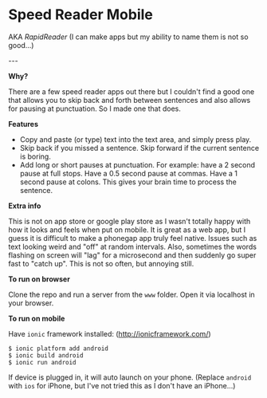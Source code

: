 Speed Reader Mobile
===================

<p>AKA <i>RapidReader</i> (I can make apps but my ability to name them is not so good...)</p>
---

<b>Why?</b>

There are a few speed reader apps out there but I couldn't find a good one that allows you to skip back and forth between sentences and also allows for pausing at punctuation. So I made one that does.

<b>Features</b>

* Copy and paste (or type) text into the text area, and simply press play.
* Skip back if you missed a sentence. Skip forward if the current sentence is boring.
* Add long or short pauses at punctuation. For example: have a 2 second pause at full stops. Have a 0.5 second pause at commas. Have a 1 second pause at colons. This gives your brain time to process the sentence.

<b>Extra info</b>

This is not on app store or google play store as I wasn't totally happy with how it looks and feels when put on mobile. It is great as a web app, but I guess it is difficult to make a phonegap app truly feel native. Issues such as text looking weird and "off" at random intervals. Also, sometimes the words flashing on screen will "lag" for a microsecond and then suddenly go super fast to "catch up". This is not so often, but annoying still.

<b>To run on browser</b>

Clone the repo and run a server from the `www` folder. Open it via localhost in your browser.

<b>To run on mobile</b>

Have `ionic` framework installed: (<a href="http://ionicframework.com/">http://ionicframework.com/</a>)

```
$ ionic platform add android
$ ionic build android
$ ionic run android
```

If device is plugged in, it will auto launch on your phone. (Replace `android` with `ios` for iPhone, but I've not tried this as I don't have an iPhone...)

